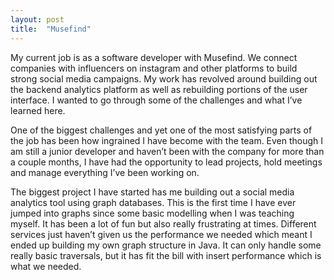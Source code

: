 ```yaml
---
layout: post
title:  "Musefind"
---
```


My current job is as a software developer with Musefind. We connect companies with influencers on instagram and other platforms to build strong social media campaigns. My work has revolved around building out the backend analytics platform as well as rebuilding portions of the user interface. I wanted to go through some of the challenges and what I’ve learned here.

One of the biggest challenges and yet one of the most satisfying parts of the job has been how ingrained I have become with the team. Even though I am still a junior developer and haven’t been with the company for more than a couple months, I have had the opportunity to lead projects, hold meetings and manage everything I’ve been working on.

The biggest project I have started has me building out a social media analytics tool using graph databases. This is the first time I have ever jumped into graphs since some basic modelling when I was teaching myself. It has been a lot of fun but also really frustrating at times. Different services just haven’t given us the performance we needed which meant I ended up building my own graph structure in Java. It can only handle some really basic traversals, but it has fit the bill with insert performance which is what we needed.
